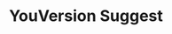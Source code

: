 ---
title: YouVersion Suggest
direct_url: https://alfred.app/workflows/caleb531/youversion-suggest/
category: alfred
description: Search the Bible from Alfred in just a few keystrokes
---